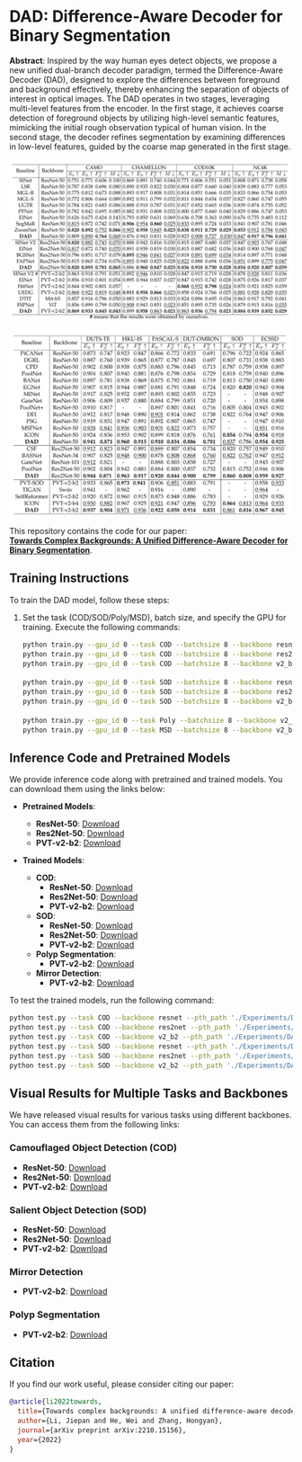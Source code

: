 
# DAD: Difference-Aware Decoder for Binary Segmentation

**Abstract**: Inspired by the way human eyes detect objects, we propose a new unified dual-branch decoder paradigm, termed the Difference-Aware Decoder (DAD), designed to explore the differences between foreground and background effectively, thereby enhancing the separation of objects of interest in optical images. The DAD operates in two stages, leveraging multi-level features from the encoder. In the first stage, it achieves coarse detection of foreground objects by utilizing high-level semantic features, mimicking the initial rough observation typical of human vision. In the second stage, the decoder refines segmentation by examining differences in low-level features, guided by the coarse map generated in the first stage.

![COD](COD.png)

![SOD](SOD.png)

This repository contains the code for our paper:  
**[Towards Complex Backgrounds: A Unified Difference-Aware Decoder for Binary Segmentation](https://arxiv.org/abs/2210.15156)**.

## Training Instructions

To train the DAD model, follow these steps:

1. Set the task (COD/SOD/Poly/MSD), batch size, and specify the GPU for training. Execute the following commands:

   ```bash
   python train.py --gpu_id 0 --task COD --batchsize 8 --backbone resnet
   python train.py --gpu_id 0 --task COD --batchsize 8 --backbone res2net
   python train.py --gpu_id 0 --task COD --batchsize 8 --backbone v2_b2

   python train.py --gpu_id 0 --task SOD --batchsize 8 --backbone resnet
   python train.py --gpu_id 0 --task SOD --batchsize 8 --backbone res2net
   python train.py --gpu_id 0 --task SOD --batchsize 8 --backbone v2_b2

   python train.py --gpu_id 0 --task Poly --batchsize 8 --backbone v2_b2
   python train.py --gpu_id 0 --task MSD --batchsize 8 --backbone v2_b2
   ```

## Inference Code and Pretrained Models

We provide inference code along with pretrained and trained models. You can download them using the links below:

- **Pretrained Models**:
  - **ResNet-50**: [Download](https://pan.baidu.com/s/1JmgYZXXWsU_6xfnO3tKApA?pwd=xnhz)
  - **Res2Net-50**: [Download](https://pan.baidu.com/s/1JmgYZXXWsU_6xfnO3tKApA?pwd=xnhz)
  - **PVT-v2-b2**: [Download](https://pan.baidu.com/s/1JmgYZXXWsU_6xfnO3tKApA?pwd=xnhz)

- **Trained Models**:
  - **COD**:
    - **ResNet-50**: [Download](https://pan.baidu.com/s/1JmgYZXXWsU_6xfnO3tKApA?pwd=xnhz)
    - **Res2Net-50**: [Download](https://pan.baidu.com/s/1JmgYZXXWsU_6xfnO3tKApA?pwd=xnhz)
    - **PVT-v2-b2**: [Download](https://pan.baidu.com/s/1JmgYZXXWsU_6xfnO3tKApA?pwd=xnhz)
  - **SOD**:
    - **ResNet-50**: [Download](https://pan.baidu.com/s/1JmgYZXXWsU_6xfnO3tKApA?pwd=xnhz)
    - **Res2Net-50**: [Download](https://pan.baidu.com/s/1JmgYZXXWsU_6xfnO3tKApA?pwd=xnhz)
    - **PVT-v2-b2**: [Download](https://pan.baidu.com/s/1JmgYZXXWsU_6xfnO3tKApA?pwd=xnhz)
  - **Polyp Segmentation**:
    - **PVT-v2-b2**: [Download](https://pan.baidu.com/s/1JmgYZXXWsU_6xfnO3tKApA?pwd=xnhz)
  - **Mirror Detection**:
    - **PVT-v2-b2**: [Download](https://pan.baidu.com/s/1JmgYZXXWsU_6xfnO3tKApA?pwd=xnhz)

To test the trained models, run the following command:

```bash
python test.py --task COD --backbone resnet --pth_path './Experiments/DAD/'
python test.py --task COD --backbone res2net --pth_path './Experiments/DAD/'
python test.py --task COD --backbone v2_b2 --pth_path './Experiments/DAD/'
python test.py --task SOD --backbone resnet --pth_path './Experiments/DAD/'
python test.py --task SOD --backbone res2net --pth_path './Experiments/DAD/'
python test.py --task SOD --backbone v2_b2 --pth_path './Experiments/DAD/'
```

## Visual Results for Multiple Tasks and Backbones

We have released visual results for various tasks using different backbones. You can access them from the following links:

### Camouflaged Object Detection (COD)

- **ResNet-50**: [Download](https://pan.baidu.com/s/1JmgYZXXWsU_6xfnO3tKApA?pwd=xnhz)
- **Res2Net-50**: [Download](https://pan.baidu.com/s/1JmgYZXXWsU_6xfnO3tKApA?pwd=xnhz)
- **PVT-v2-b2**: [Download](https://pan.baidu.com/s/1JmgYZXXWsU_6xfnO3tKApA?pwd=xnhz)

### Salient Object Detection (SOD)

- **ResNet-50**: [Download](https://pan.baidu.com/s/1JmgYZXXWsU_6xfnO3tKApA?pwd=xnhz)
- **Res2Net-50**: [Download](https://pan.baidu.com/s/1JmgYZXXWsU_6xfnO3tKApA?pwd=xnhz)
- **PVT-v2-b2**: [Download](https://pan.baidu.com/s/1JmgYZXXWsU_6xfnO3tKApA?pwd=xnhz)

### Mirror Detection

- **PVT-v2-b2**: [Download](https://pan.baidu.com/s/1JmgYZXXWsU_6xfnO3tKApA?pwd=xnhz)

### Polyp Segmentation

- **PVT-v2-b2**: [Download](https://pan.baidu.com/s/1JmgYZXXWsU_6xfnO3tKApA?pwd=xnhz)

## Citation

If you find our work useful, please consider citing our paper:

```bibtex
@article{li2022towards,
  title={Towards complex backgrounds: A unified difference-aware decoder for binary segmentation},
  author={Li, Jiepan and He, Wei and Zhang, Hongyan},
  journal={arXiv preprint arXiv:2210.15156},
  year={2022}
}
```
